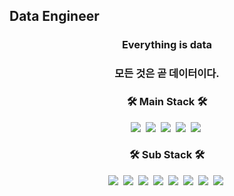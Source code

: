 ## Data Engineer
<h3 align="center">Everything is data</h3>
<h3 align="center">모든 것은 곧 데이터이다.</h3>

<h3 align="center">🛠 Main Stack 🛠</h3>

<p align="center">
  <img src="https://img.shields.io/badge/Java-ED8B00?style=flat-square&logo=openjdk&logoColor=white"/></a>&nbsp 
  <img src="https://img.shields.io/badge/Python-3766AB?style=flat-square&logo=Python&logoColor=white"/></a>&nbsp 
  <img src="https://img.shields.io/badge/C-A8B9CC?style=flat-square&logo=C&logoColor=white"/></a>&nbsp 
  <img src="https://img.shields.io/badge/Mysql-E6B91E?style=flat-square&logo=MySql&logoColor=white"/></a>&nbsp
  <img src="https://img.shields.io/badge/Oracle-F80000?style=flat-square&logo=Oracle&logoColor=white"/></a>&nbsp
  <br>
</p>

<h3 align="center">🛠 Sub Stack 🛠</h3>

<p align="center">
  <img src="https://img.shields.io/badge/jQuery-0769AD?style=flat-square&logo=jquery&logoColor=white"/></a>&nbsp
  <img src="https://img.shields.io/badge/Android-3DDC84?style=flat-square&logo=android&logoColor=white"/></a>&nbsp 
  <img src="https://img.shields.io/badge/Flutter-02569B?style=flat-square&logo=flutter&logoColor=white"/></a>&nbsp 
  <img src="https://img.shields.io/badge/Dart-0175C2?style=flat-square&logo=dart&logoColor=white"/></a>&nbsp
  <img src="https://img.shields.io/badge/HTML-239120?style=flat-square&logo=html5&logoColor=white"/></a>&nbsp
  <img src="https://img.shields.io/badge/css-1572B6?style=flat-square&logo=css3&logoColor=white"/></a>&nbsp 
  <img src="https://img.shields.io/badge/Javascript-ffb13b?style=flat-square&logo=javascript&logoColor=white"/></a>&nbsp
  <img src="https://img.shields.io/badge/Bootstrap-563D7C?style=flat-square&logo=bootstrap&logoColor=white"/></a>&nbsp
</p>
<!--
**r3795/r3795** is a ✨ _special_ ✨ repository because its `README.md` (this file) appears on your GitHub profile.

Here are some ideas to get you started:

- 🔭 I’m currently working on ...
- 🌱 I’m currently learning ...
- 👯 I’m looking to collaborate on ...
- 🤔 I’m looking for help with ...
- 💬 Ask me about ...
- 📫 How to reach me: ...
- 😄 Pronouns: ...
- ⚡ Fun fact: ...
-->

